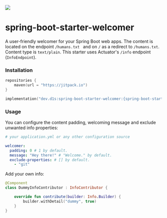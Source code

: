 [![](https://jitpack.io/v/dev.d1s/spring-boot-starter-welcomer.svg)](https://jitpack.io/#d1snin/spring-boot-starter-welcomer)

# spring-boot-starter-welcomer

A user-friendly welcomer for your Spring Boot web apps.
The content is located on the endpoint `/humans.txt ` and on `/` as a redirect to `/humans.txt`.
Content type is `text/plain`. This starter uses Actuator's `/info` endpoint (`InfoEndpoint`).

### Installation

```kotlin
repositories {
    maven(url = "https://jitpack.io")
}

implementation("dev.d1s:spring-boot-starter-welcomer:{spring-boot-starter-welcomer version}")
```

### Usage

You can configure the content padding, welcoming message and exclude unwanted info properties:

```yaml
# your application.yml or any other configuration source

welcomer:
  padding: 0 # 1 by default.
  message: "Hey there!" # "Welcome." by default.
  exclude-properties: # [] by default.
    - "git"
```

Add your own info:

```kotlin
@Component
class DummyInfoContributor : InfoContributor {

    override fun contribute(builder: Info.Builder) {
        builder.withDetail("dummy", true)
    }
}
```

